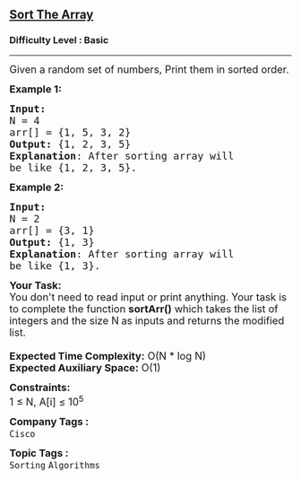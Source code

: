 <h2><a href="https://practice.geeksforgeeks.org/problems/sort-the-array0055/1?page=3&difficulty[]=-1&sortBy=submissions">Sort The Array</a></h2><h3>Difficulty Level : Basic</h3><hr><div class="problems_problem_content__Xm_eO"><p><span style="font-size:18px">Given a random set of numbers, Print them in sorted order.</span></p>

<p><strong><span style="font-size:18px">Example 1:</span></strong></p>

<pre><span style="font-size:18px"><strong>Input:</strong>
N = 4
arr[] = {1, 5, 3, 2}
<strong>Output:</strong> {1, 2, 3, 5}
<strong>Explanation</strong>: After sorting array will 
be like {1, 2, 3, 5}.</span></pre>

<p><span style="font-size:18px"><strong>Example 2:</strong></span></p>

<pre><span style="font-size:18px"><strong>Input:</strong>
N = 2
arr[] = {3, 1}
<strong>Output:</strong> {1, 3}
<strong>Explanation</strong>: After sorting array will
be like {1, 3}.</span></pre>

<p><span style="font-size:18px"><strong>Your Task:&nbsp;&nbsp;</strong><br>
You don't need to read input or print anything. Your task is to complete the function&nbsp;<strong>sortArr()</strong>&nbsp;which takes the list of integers and the size N<strong>&nbsp;</strong>as inputs and returns the modified list.<br>
<br>
<strong>Expected Time Complexity:</strong>&nbsp;O(N * log N)<br>
<strong>Expected Auxiliary Space:</strong>&nbsp;O(1)</span></p>

<p><span style="font-size:18px"><strong>Constraints:</strong><br>
1 ≤ N, A[i] ≤ 10<sup>5</sup></span></p>
</div><p><span style=font-size:18px><strong>Company Tags : </strong><br><code>Cisco</code>&nbsp;<br><p><span style=font-size:18px><strong>Topic Tags : </strong><br><code>Sorting</code>&nbsp;<code>Algorithms</code>&nbsp;
